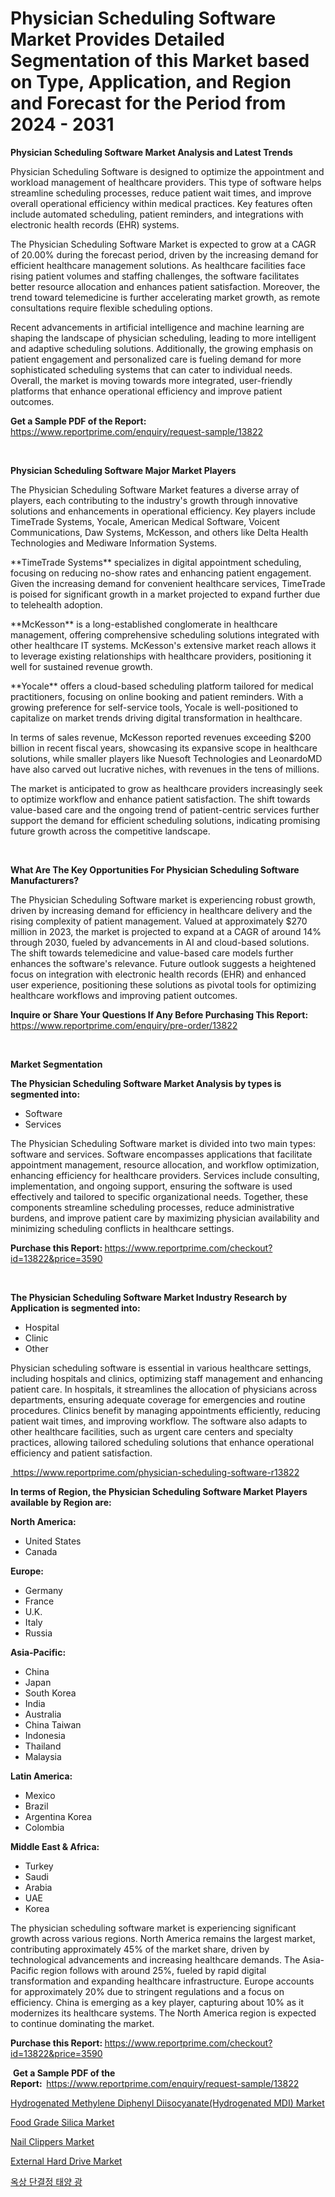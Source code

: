 <p><h1>Physician Scheduling Software Market Provides Detailed Segmentation of this Market based on Type, Application, and Region and Forecast for the Period from 2024 - 2031</h1></p><p><strong>Physician Scheduling Software Market Analysis and Latest Trends</strong></p>
<p><p>Physician Scheduling Software is designed to optimize the appointment and workload management of healthcare providers. This type of software helps streamline scheduling processes, reduce patient wait times, and improve overall operational efficiency within medical practices. Key features often include automated scheduling, patient reminders, and integrations with electronic health records (EHR) systems.</p><p>The Physician Scheduling Software Market is expected to grow at a CAGR of 20.00% during the forecast period, driven by the increasing demand for efficient healthcare management solutions. As healthcare facilities face rising patient volumes and staffing challenges, the software facilitates better resource allocation and enhances patient satisfaction. Moreover, the trend toward telemedicine is further accelerating market growth, as remote consultations require flexible scheduling options.</p><p>Recent advancements in artificial intelligence and machine learning are shaping the landscape of physician scheduling, leading to more intelligent and adaptive scheduling solutions. Additionally, the growing emphasis on patient engagement and personalized care is fueling demand for more sophisticated scheduling systems that can cater to individual needs. Overall, the market is moving towards more integrated, user-friendly platforms that enhance operational efficiency and improve patient outcomes.</p></p>
<p><strong>Get a Sample PDF of the Report:&nbsp;</strong> <a href="https://www.reportprime.com/enquiry/request-sample/13822">https://www.reportprime.com/enquiry/request-sample/13822</a></p>
<p>&nbsp;</p>
<p><strong>Physician Scheduling Software Major Market Players</strong></p>
<p><p>The Physician Scheduling Software Market features a diverse array of players, each contributing to the industry's growth through innovative solutions and enhancements in operational efficiency. Key players include TimeTrade Systems, Yocale, American Medical Software, Voicent Communications, Daw Systems, McKesson, and others like Delta Health Technologies and Mediware Information Systems.</p><p>**TimeTrade Systems** specializes in digital appointment scheduling, focusing on reducing no-show rates and enhancing patient engagement. Given the increasing demand for convenient healthcare services, TimeTrade is poised for significant growth in a market projected to expand further due to telehealth adoption.</p><p>**McKesson** is a long-established conglomerate in healthcare management, offering comprehensive scheduling solutions integrated with other healthcare IT systems. McKesson's extensive market reach allows it to leverage existing relationships with healthcare providers, positioning it well for sustained revenue growth.</p><p>**Yocale** offers a cloud-based scheduling platform tailored for medical practitioners, focusing on online booking and patient reminders. With a growing preference for self-service tools, Yocale is well-positioned to capitalize on market trends driving digital transformation in healthcare.</p><p>In terms of sales revenue, McKesson reported revenues exceeding $200 billion in recent fiscal years, showcasing its expansive scope in healthcare solutions, while smaller players like Nuesoft Technologies and LeonardoMD have also carved out lucrative niches, with revenues in the tens of millions.</p><p>The market is anticipated to grow as healthcare providers increasingly seek to optimize workflow and enhance patient satisfaction. The shift towards value-based care and the ongoing trend of patient-centric services further support the demand for efficient scheduling solutions, indicating promising future growth across the competitive landscape.</p></p>
<p>&nbsp;</p>
<p><strong>What Are The Key Opportunities For Physician Scheduling Software Manufacturers?</strong></p>
<p><p>The Physician Scheduling Software market is experiencing robust growth, driven by increasing demand for efficiency in healthcare delivery and the rising complexity of patient management. Valued at approximately $270 million in 2023, the market is projected to expand at a CAGR of around 14% through 2030, fueled by advancements in AI and cloud-based solutions. The shift towards telemedicine and value-based care models further enhances the software's relevance. Future outlook suggests a heightened focus on integration with electronic health records (EHR) and enhanced user experience, positioning these solutions as pivotal tools for optimizing healthcare workflows and improving patient outcomes.</p></p>
<p><strong>Inquire or Share Your Questions If Any Before Purchasing This Report:</strong> <a href="https://www.reportprime.com/enquiry/pre-order/13822">https://www.reportprime.com/enquiry/pre-order/13822</a></p>
<p>&nbsp;</p>
<p><strong>Market Segmentation</strong></p>
<p><strong>The Physician Scheduling Software Market Analysis by types is segmented into:</strong></p>
<p><ul><li>Software</li><li>Services</li></ul></p>
<p><p>The Physician Scheduling Software market is divided into two main types: software and services. Software encompasses applications that facilitate appointment management, resource allocation, and workflow optimization, enhancing efficiency for healthcare providers. Services include consulting, implementation, and ongoing support, ensuring the software is used effectively and tailored to specific organizational needs. Together, these components streamline scheduling processes, reduce administrative burdens, and improve patient care by maximizing physician availability and minimizing scheduling conflicts in healthcare settings.</p></p>
<p><strong>Purchase this Report:&nbsp;</strong><a href="https://www.reportprime.com/checkout?id=13822&price=3590">https://www.reportprime.com/checkout?id=13822&price=3590</a></p>
<p>&nbsp;</p>
<p><strong>The Physician Scheduling Software Market Industry Research by Application is segmented into:</strong></p>
<p><ul><li>Hospital</li><li>Clinic</li><li>Other</li></ul></p>
<p><p>Physician scheduling software is essential in various healthcare settings, including hospitals and clinics, optimizing staff management and enhancing patient care. In hospitals, it streamlines the allocation of physicians across departments, ensuring adequate coverage for emergencies and routine procedures. Clinics benefit by managing appointments efficiently, reducing patient wait times, and improving workflow. The software also adapts to other healthcare facilities, such as urgent care centers and specialty practices, allowing tailored scheduling solutions that enhance operational efficiency and patient satisfaction.</p></p>
<p><a href="https://www.reportprime.com/physician-scheduling-software-r13822">&nbsp;https://www.reportprime.com/physician-scheduling-software-r13822</a></p>
<p><strong>In terms of Region, the Physician Scheduling Software Market Players available by Region are:</strong></p>
<p>
    <p> <strong> North America: </strong>
        <ul>
            <li>United States</li>
            <li>Canada</li>
        </ul>
        </p> 
    <p> <strong> Europe: </strong>
        <ul>
            <li>Germany</li>
            <li>France</li>
            <li>U.K.</li>
            <li>Italy</li>
            <li>Russia</li>
        </ul>
        </p> 
    <p> <strong> Asia-Pacific: </strong>
        <ul>
            <li>China</li>
            <li>Japan</li>
            <li>South Korea</li>
            <li>India</li>
            <li>Australia</li>
            <li>China Taiwan</li>
            <li>Indonesia</li>
            <li>Thailand</li>
            <li>Malaysia</li>
        </ul>
        </p> 
    <p> <strong> Latin America: </strong>
        <ul>
            <li>Mexico</li>
            <li>Brazil</li>
            <li>Argentina Korea</li>
            <li>Colombia</li>
        </ul>
        </p> 
    <p> <strong> Middle East & Africa: </strong>
        <ul>
            <li>Turkey</li>
            <li>Saudi</li>
            <li>Arabia</li>
            <li>UAE</li>
            <li>Korea</li>
        </ul>
    </p>
    </p>
<p><p>The physician scheduling software market is experiencing significant growth across various regions. North America remains the largest market, contributing approximately 45% of the market share, driven by technological advancements and increasing healthcare demands. The Asia-Pacific region follows with around 25%, fueled by rapid digital transformation and expanding healthcare infrastructure. Europe accounts for approximately 20% due to stringent regulations and a focus on efficiency. China is emerging as a key player, capturing about 10% as it modernizes its healthcare systems. The North America region is expected to continue dominating the market.</p></p>
<p><strong>Purchase this Report: </strong><a href="https://www.reportprime.com/checkout?id=13822&price=3590">https://www.reportprime.com/checkout?id=13822&price=3590</a></p>
<p>&nbsp;<strong>Get a Sample PDF of the Report:&nbsp;&nbsp;</strong><a href="https://www.reportprime.com/enquiry/request-sample/13822">https://www.reportprime.com/enquiry/request-sample/13822</a></p>
<p><strong></strong></p>
<p><p><a href="https://issuu.com/reportprime-2/docs/hydrogenated-methylene-diphenyl-dii_8fd32b45989e22">Hydrogenated Methylene Diphenyl Diisocyanate(Hydrogenated MDI) Market</a></p><p><a href="https://issuu.com/reportprime-2/docs/food-grade-silica-market-size-2030._a684df82f891e3">Food Grade Silica Market</a></p><p><a href="https://www.linkedin.com/pulse/nail-clippers-market-share-new-trends-analysis-its-type-application-ieiic?trackingId=XV6TjXBkR52ab%2FZfMv%2BVow%3D%3D">Nail Clippers Market</a></p><p><a href="https://www.linkedin.com/pulse/external-hard-drive-market-global-trends-forecast-2024-5hove?trackingId=EJb%2BUL6%2FQ26QyZcHCO9%2BQw%3D%3D">External Hard Drive Market</a></p><p><a href="https://medium.com/@terrellmend76/%EC%84%B8%EA%B3%84-rooftop-monocrystalline-solar-photovoltaic-market-%EC%9D%80-2024%EC%97%90%EC%84%9C-2031%EB%A1%9C-%EC%97%B0%ED%8F%89%EA%B7%A0-%EC%A6%9D%EA%B0%80%EC%9C%A8%EC%9D%84-%EB%B3%B4%EC%9D%BC-%EA%B2%83%EC%9C%BC%EB%A1%9C-%EC%98%88%EC%83%81%EB%90%A9%EB%8B%88%EB%8B%A4-67b8bf6a7374">옥상 단결정 태양 광</a></p></p>